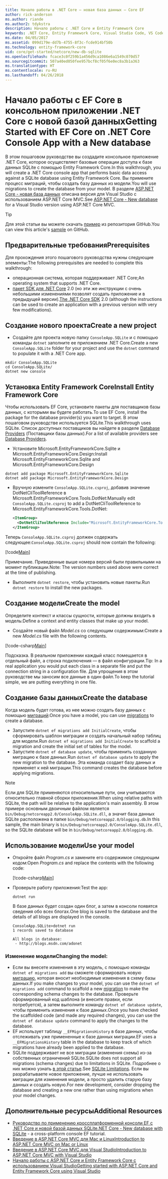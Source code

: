 ```yaml
---
title: Начало работы в .NET Core — новая база данных — Core EF
author: rick-anderson
ms.author: riande
ms.author2: tdykstra
description: Начало работы с .NET Core и Entity Framework Core
keywords: .NET Core, Entity Framework Core, Visual Studio Code, VS Code, Mac, Linux
ms.date: 04/05/2017
ms.assetid: 099d179e-dd7b-4755-8f3c-fcde914bf50b
ms.technology: entity-framework-core
uid: core/get-started/netcore/new-db-sqlite
ms.openlocfilehash: fcace3c0f259b1a456d9ca1086e6a1549c070d57
ms.sourcegitcommit: 507a40ed050fee957bcf8cf05f6e0ec8a3b1a363
ms.translationtype: HT
ms.contentlocale: ru-RU
ms.lasthandoff: 04/26/2018
---
```

# <a name="getting-started-with-ef-core-on-net-core-console-app-with-a-new-database"></a><span data-ttu-id="8ce54-104">Начало работы с EF Core в консольном приложении .NET Core с новой базой данных</span><span class="sxs-lookup"><span data-stu-id="8ce54-104">Getting Started with EF Core on .NET Core Console App with a New database</span></span>

<span data-ttu-id="8ce54-105">В этом пошаговом руководстве вы создадите консольное приложение .NET Core, которое осуществляет базовые операции доступа к базе данных SQLite с помощью Entity Framework Core.</span><span class="sxs-lookup"><span data-stu-id="8ce54-105">In this walkthrough, you will create a .NET Core console app that performs basic data access against a SQLite database using Entity Framework Core.</span></span> <span data-ttu-id="8ce54-106">Вы примените процесс миграций, чтобы создать базу данных из модели.</span><span class="sxs-lookup"><span data-stu-id="8ce54-106">You will use migrations to create the database from your model.</span></span> <span data-ttu-id="8ce54-107">В разделе [ASP.NET Core - новая база данных](xref:core/get-started/aspnetcore/new-db) описана версия для Visual Studio с использованием ASP.NET Core MVC.</span><span class="sxs-lookup"><span data-stu-id="8ce54-107">See [ASP.NET Core - New database](xref:core/get-started/aspnetcore/new-db) for a Visual Studio version using ASP.NET Core MVC.</span></span>

> [!TIP]  
> <span data-ttu-id="8ce54-108">Для этой статьи вы можете скачать [пример](https://github.com/aspnet/EntityFramework.Docs/tree/master/samples/core/GetStarted/NetCore/ConsoleApp.SQLite) из репозитория GitHub.</span><span class="sxs-lookup"><span data-stu-id="8ce54-108">You can view this article's [sample](https://github.com/aspnet/EntityFramework.Docs/tree/master/samples/core/GetStarted/NetCore/ConsoleApp.SQLite) on GitHub.</span></span>

## <a name="prerequisites"></a><span data-ttu-id="8ce54-109">Предварительные требования</span><span class="sxs-lookup"><span data-stu-id="8ce54-109">Prerequisites</span></span>

<span data-ttu-id="8ce54-110">Для прохождения этого пошагового руководства нужны следующие элементы:</span><span class="sxs-lookup"><span data-stu-id="8ce54-110">The following prerequisites are needed to complete this walkthrough:</span></span>
* <span data-ttu-id="8ce54-111">операционная система, которая поддерживает .NET Core;</span><span class="sxs-lookup"><span data-stu-id="8ce54-111">An operating system that supports .NET Core.</span></span>
* <span data-ttu-id="8ce54-112">[пакет SDK для .NET Core](https://www.microsoft.com/net/core) 2.0 (но эти же инструкции с очень небольшими изменениями позволят создать приложение и в предыдущей версии).</span><span class="sxs-lookup"><span data-stu-id="8ce54-112">[The .NET Core SDK](https://www.microsoft.com/net/core) 2.0 (although the instructions can be used to create an application with a previous version with very few modifications).</span></span>

## <a name="create-a-new-project"></a><span data-ttu-id="8ce54-113">Создание нового проекта</span><span class="sxs-lookup"><span data-stu-id="8ce54-113">Create a new project</span></span>

* <span data-ttu-id="8ce54-114">Создайте для проекта новую папку `ConsoleApp.SQLite` и с помощью команды `dotnet` заполните ее приложением .NET Core.</span><span class="sxs-lookup"><span data-stu-id="8ce54-114">Create a new `ConsoleApp.SQLite` folder for your project and use the `dotnet` command to populate it with a .NET Core app.</span></span>

``` Console
mkdir ConsoleApp.SQLite
cd ConsoleApp.SQLite/
dotnet new console
```

## <a name="install-entity-framework-core"></a><span data-ttu-id="8ce54-115">Установка Entity Framework Core</span><span class="sxs-lookup"><span data-stu-id="8ce54-115">Install Entity Framework Core</span></span>

<span data-ttu-id="8ce54-116">Чтобы использовать EF Core, установите пакеты для поставщиков базы данных, с которыми вы будете работать.</span><span class="sxs-lookup"><span data-stu-id="8ce54-116">To use EF Core, install the package for the database provider(s) you want to target.</span></span> <span data-ttu-id="8ce54-117">В этом пошаговом руководстве используется SQLite.</span><span class="sxs-lookup"><span data-stu-id="8ce54-117">This walkthrough uses SQLite.</span></span> <span data-ttu-id="8ce54-118">Список доступных поставщиков вы найдете в разделе [Database Providers](../../providers/index.md) (Поставщики базы данных).</span><span class="sxs-lookup"><span data-stu-id="8ce54-118">For a list of available providers see [Database Providers](../../providers/index.md).</span></span>

* <span data-ttu-id="8ce54-119">Установите Microsoft.EntityFrameworkCore.Sqlite и Microsoft.EntityFrameworkCore.Design:</span><span class="sxs-lookup"><span data-stu-id="8ce54-119">Install Microsoft.EntityFrameworkCore.Sqlite and Microsoft.EntityFrameworkCore.Design</span></span>

``` Console
dotnet add package Microsoft.EntityFrameworkCore.Sqlite
dotnet add package Microsoft.EntityFrameworkCore.Design
```

* <span data-ttu-id="8ce54-120">Вручную измените `ConsoleApp.SQLite.csproj`, добавив значение DotNetCliToolReference в Microsoft.EntityFrameworkCore.Tools.DotNet:</span><span class="sxs-lookup"><span data-stu-id="8ce54-120">Manually edit `ConsoleApp.SQLite.csproj` to add a DotNetCliToolReference to Microsoft.EntityFrameworkCore.Tools.DotNet:</span></span>

  ``` xml
  <ItemGroup>
    <DotNetCliToolReference Include="Microsoft.EntityFrameworkCore.Tools.DotNet" Version="2.0.0" />
  </ItemGroup>
  ```

<span data-ttu-id="8ce54-121">Теперь `ConsoleApp.SQLite.csproj` должен содержать следующее:</span><span class="sxs-lookup"><span data-stu-id="8ce54-121">`ConsoleApp.SQLite.csproj` should now contain the following:</span></span>

[!code[Main](../../../../samples/core/GetStarted/NetCore/ConsoleApp.SQLite/ConsoleApp.SQLite.csproj)]

 <span data-ttu-id="8ce54-122">Примечание. Приведенные выше номера версий были правильными на момент публикации.</span><span class="sxs-lookup"><span data-stu-id="8ce54-122">Note: The version numbers used above were correct at the time of publishing.</span></span>

*  <span data-ttu-id="8ce54-123">Выполните `dotnet restore`, чтобы установить новые пакеты.</span><span class="sxs-lookup"><span data-stu-id="8ce54-123">Run `dotnet restore` to install the new packages.</span></span>

## <a name="create-the-model"></a><span data-ttu-id="8ce54-124">Создание модели</span><span class="sxs-lookup"><span data-stu-id="8ce54-124">Create the model</span></span>

<span data-ttu-id="8ce54-125">Определите контекст и классы сущности, которые должны входить в модель:</span><span class="sxs-lookup"><span data-stu-id="8ce54-125">Define a context and entity classes that make up your model.</span></span>

* <span data-ttu-id="8ce54-126">Создайте новый файл *Model.cs* со следующим содержимым:</span><span class="sxs-lookup"><span data-stu-id="8ce54-126">Create a new *Model.cs* file with the following contents.</span></span>

[!code-csharp[Main](../../../../samples/core/GetStarted/NetCore/ConsoleApp.SQLite/Model.cs)]

<span data-ttu-id="8ce54-127">Подсказка. В реальном приложении каждый класс помещается в отдельный файл, а строка подключения — в файл конфигурации.</span><span class="sxs-lookup"><span data-stu-id="8ce54-127">Tip: In a real application you would put each class in a separate file and put the connection string in a configuration file.</span></span> <span data-ttu-id="8ce54-128">Для упрощения в этом руководстве мы заносим все данные в один файл.</span><span class="sxs-lookup"><span data-stu-id="8ce54-128">To keep the tutorial simple, we are putting everything in one file.</span></span>

## <a name="create-the-database"></a><span data-ttu-id="8ce54-129">Создание базы данных</span><span class="sxs-lookup"><span data-stu-id="8ce54-129">Create the database</span></span>

<span data-ttu-id="8ce54-130">Когда модель будет готова, из нее можно создать базу данных с помощью [миграций](https://docs.microsoft.com/aspnet/core/data/ef-mvc/migrations#introduction-to-migrations):</span><span class="sxs-lookup"><span data-stu-id="8ce54-130">Once you have a model, you can use [migrations](https://docs.microsoft.com/aspnet/core/data/ef-mvc/migrations#introduction-to-migrations) to create a database.</span></span>

* <span data-ttu-id="8ce54-131">Запустите `dotnet ef migrations add InitialCreate`, чтобы сформировать шаблон миграции и создать начальный набор таблиц для модели.</span><span class="sxs-lookup"><span data-stu-id="8ce54-131">Run `dotnet ef migrations add InitialCreate` to scaffold a migration and create the initial set of tables for the model.</span></span>
* <span data-ttu-id="8ce54-132">Запустите `dotnet ef database update`, чтобы применить созданную миграцию к базе данных.</span><span class="sxs-lookup"><span data-stu-id="8ce54-132">Run `dotnet ef database update` to apply the new migration to the database.</span></span> <span data-ttu-id="8ce54-133">Эта команда создает базу данных и применяет к ней миграции.</span><span class="sxs-lookup"><span data-stu-id="8ce54-133">This command creates the database before applying migrations.</span></span>

> [!NOTE]  
> <span data-ttu-id="8ce54-134">Если для SQLite применяются относительные пути, они учитываются относительно главной сборки приложения.</span><span class="sxs-lookup"><span data-stu-id="8ce54-134">When using relative paths with SQLite, the path will be relative to the application's main assembly.</span></span> <span data-ttu-id="8ce54-135">В этом примере основным двоичным файлом является `bin/Debug/netcoreapp2.0/ConsoleApp.SQLite.dll`, а значит база данных SQLite расположена в папке `bin/Debug/netcoreapp2.0/blogging.db`.</span><span class="sxs-lookup"><span data-stu-id="8ce54-135">In this sample, the main binary is `bin/Debug/netcoreapp2.0/ConsoleApp.SQLite.dll`, so the SQLite database will be in `bin/Debug/netcoreapp2.0/blogging.db`.</span></span>

## <a name="use-your-model"></a><span data-ttu-id="8ce54-136">Использование модели</span><span class="sxs-lookup"><span data-stu-id="8ce54-136">Use your model</span></span>

* <span data-ttu-id="8ce54-137">Откройте файл *Program.cs* и замените его содержимое следующим кодом:</span><span class="sxs-lookup"><span data-stu-id="8ce54-137">Open *Program.cs* and replace the contents with the following code:</span></span>

  [!code-csharp[Main](../../../../samples/core/GetStarted/NetCore/ConsoleApp.SQLite/Program.cs)]

* <span data-ttu-id="8ce54-138">Проверьте работу приложения:</span><span class="sxs-lookup"><span data-stu-id="8ce54-138">Test the app:</span></span>

  `dotnet run`

  <span data-ttu-id="8ce54-139">В базе данных будет создан один блог, а затем в консоли появятся сведения обо всех блогах.</span><span class="sxs-lookup"><span data-stu-id="8ce54-139">One blog is saved to the database and the details of all blogs are displayed in the console.</span></span>

  ``` Console
  ConsoleApp.SQLite>dotnet run
  1 records saved to database

  All blogs in database:
   - http://blogs.msdn.com/adonet
  ```

### <a name="changing-the-model"></a><span data-ttu-id="8ce54-140">Изменение модели</span><span class="sxs-lookup"><span data-stu-id="8ce54-140">Changing the model:</span></span>

- <span data-ttu-id="8ce54-141">Если вы внесете изменения в эту модель, с помощью команды `dotnet ef migrations add` вы сможете сформировать новую [миграцию](https://docs.microsoft.com/aspnet/core/data/ef-mvc/migrations#introduction-to-migrations), которая вносит необходимые изменения в схему базы данных.</span><span class="sxs-lookup"><span data-stu-id="8ce54-141">If you make changes to your model, you can use the `dotnet ef migrations add` command to scaffold a new [migration](https://docs.microsoft.com/aspnet/core/data/ef-mvc/migrations#introduction-to-migrations)  to make the corresponding schema changes to the database.</span></span> <span data-ttu-id="8ce54-142">Проверьте сформированный код шаблона (и внесите правки, если потребуется), а затем выполните команду `dotnet ef database update`, чтобы применить изменения к базе данных.</span><span class="sxs-lookup"><span data-stu-id="8ce54-142">Once you have checked the scaffolded code (and made any required changes), you can use the `dotnet ef database update` command to apply the changes to the database.</span></span>
- <span data-ttu-id="8ce54-143">EF использует таблицу `__EFMigrationsHistory` в базе данных, чтобы отслеживать уже примененные к базе данных миграции.</span><span class="sxs-lookup"><span data-stu-id="8ce54-143">EF uses a `__EFMigrationsHistory` table in the database to keep track of which migrations have already been applied to the database.</span></span>
- <span data-ttu-id="8ce54-144">SQLite поддерживает не все миграции (изменения схемы) из-за собственных ограничений SQLite.</span><span class="sxs-lookup"><span data-stu-id="8ce54-144">SQLite does not support all migrations (schema changes) due to limitations in SQLite.</span></span> <span data-ttu-id="8ce54-145">Подробнее о них можно узнать [в этой статье](../../providers/sqlite/limitations.md).</span><span class="sxs-lookup"><span data-stu-id="8ce54-145">See [SQLite Limitations](../../providers/sqlite/limitations.md).</span></span> <span data-ttu-id="8ce54-146">Если вы разрабатываете новое приложение, лучше не использовать миграции для изменения модели, а просто удалить старую базу данных и создать новую.</span><span class="sxs-lookup"><span data-stu-id="8ce54-146">For new development, consider dropping the database and creating a new one rather than using migrations when your model changes.</span></span>

## <a name="additional-resources"></a><span data-ttu-id="8ce54-147">Дополнительные ресурсы</span><span class="sxs-lookup"><span data-stu-id="8ce54-147">Additional Resources</span></span>

* <span data-ttu-id="8ce54-148">[Руководство по применению кроссплатформенной консоли EF с .NET Core и новой базой данных SQLite](xref:core/get-started/netcore/new-db-sqlite)</span><span class="sxs-lookup"><span data-stu-id="8ce54-148">[.NET Core - New database with SQLite](xref:core/get-started/netcore/new-db-sqlite) -  a cross-platform console EF tutorial.</span></span>
* [<span data-ttu-id="8ce54-149">Введение в ASP.NET Core MVC для Mac и Linux</span><span class="sxs-lookup"><span data-stu-id="8ce54-149">Introduction to ASP.NET Core MVC on Mac or Linux</span></span>](https://docs.microsoft.com/aspnet/core/tutorials/first-mvc-app-xplat/index)
* [<span data-ttu-id="8ce54-150">Введение в ASP.NET Core MVC для Visual Studio</span><span class="sxs-lookup"><span data-stu-id="8ce54-150">Introduction to ASP.NET Core MVC with Visual Studio</span></span>](https://docs.microsoft.com/aspnet/core/tutorials/first-mvc-app/index)
* [<span data-ttu-id="8ce54-151">Начало работы с ASP.NET Core и Entity Framework Core с использованием Visual Studio</span><span class="sxs-lookup"><span data-stu-id="8ce54-151">Getting started with ASP.NET Core and Entity Framework Core using Visual Studio</span></span>](https://docs.microsoft.com/aspnet/core/data/ef-mvc/index)
